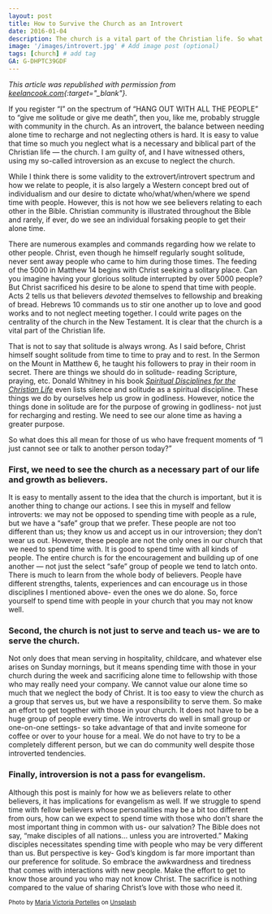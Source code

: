 ```yaml
---
layout: post
title: How to Survive the Church as an Introvert
date: 2016-01-04
description: The church is a vital part of the Christian life. So what does this all mean for those of us who have frequent moments of “I just cannot see or talk to another person today?” # Add post description (optional)
image: '/images/introvert.jpg' # Add image post (optional)
tags: [church] # add tag
GA: G-DHPTC39GDF
---
```


*This article was republished with permission from [keelancook.com](https://keelancook.com/2016/01/04/how-to-survive-the-church-as-an-introvert/){:target="_blank"}.*

If you register “I” on the spectrum of “HANG OUT WITH ALL THE PEOPLE” to “give me solitude or give me death”, then you, like me, probably struggle with community in the church. As an introvert, the balance between needing alone time to recharge and not neglecting others is hard. It is easy to value that time so much you neglect what is a necessary and biblical part of the Christian life — the church. I am guilty of, and I have witnessed others, using my so-called introversion as an excuse to neglect the church.

While I think there is some validity to the extrovert/introvert spectrum and how we relate to people, it is also largely a Western concept bred out of individualism and our desire to dictate who/what/when/where we spend time with people. However, this is not how we see believers relating to each other in the Bible. Christian community is illustrated throughout the Bible and rarely, if ever, do we see an individual forsaking people to get their alone time.

There are numerous examples and commands regarding how we relate to other people. Christ, even though he himself regularly sought solitude, never sent away people who came to him during those times. The feeding of the 5000 in Matthew 14 begins with Christ seeking a solitary place. Can you imagine having your glorious solitude interrupted by over 5000 people? But Christ sacrificed his desire to be alone to spend that time with people. Acts 2 tells us that believers _devoted_ themselves to fellowship and breaking of bread. Hebrews 10 commands us to stir one another up to love and good works and to not neglect meeting together. I could write pages on the centrality of the church in the New Testament. It is clear that the church is a vital part of the Christian life.

That is not to say that solitude is always wrong. As I said before, Christ himself sought solitude from time to time to pray and to rest. In the Sermon on the Mount in Matthew 6, he taught his followers to pray in their room in secret. There are things we should do in solitude- reading Scripture, praying, etc. Donald Whitney in his book _[Spiritual Disciplines for the Christian Life](https://amzn.to/3tX57Jo)_ even lists silence and solitude as a spiritual discipline. These things we do by ourselves help us grow in godliness. However, notice the things done in solitude are for the purpose of growing in godliness- not just for recharging and resting. We need to see our alone time as having a greater purpose.

So what does this all mean for those of us who have frequent moments of “I just cannot see or talk to another person today?”

### First, we need to see the church as a necessary part of our life and growth as believers.

It is easy to mentally assent to the idea that the church is important, but it is another thing to change our actions. I see this in myself and fellow introverts: we may not be opposed to spending time with people as a rule, but we have a “safe” group that we prefer. These people are not too different than us; they know us and accept us in our introversion; they don’t wear us out. However, these people are not the only ones in our church that we need to spend time with. It is good to spend time with all kinds of people. The entire church is for the encouragement and building up of one another — not just the select “safe” group of people we tend to latch onto. There is much to learn from the whole body of believers. People have different strengths, talents, experiences and can encourage us in those disciplines I mentioned above- even the ones we do alone. So, force yourself to spend time with people in your church that you may not know well.

### Second, the church is not just to serve and teach us- we are to serve the church.

Not only does that mean serving in hospitality, childcare, and whatever else arises on Sunday mornings, but it means spending time with those in your church during the week and sacrificing alone time to fellowship with those who may really need your company. We cannot value our alone time so much that we neglect the body of Christ. It is too easy to view the church as a group that serves us, but we have a responsibility to serve them. So make an effort to get together with those in your church. It does not have to be a huge group of people every time. We introverts do well in small group or one-on-one settings- so take advantage of that and invite someone for coffee or over to your house for a meal. We do not have to try to be a completely different person, but we can do community well despite those introverted tendencies.

### Finally, introversion is not a pass for evangelism.

Although this post is mainly for how we as believers relate to other believers, it has implications for evangelism as well. If we struggle to spend time with fellow believers whose personalities may be a bit too different from ours, how can we expect to spend time with those who don’t share the most important thing in common with us- our salvation? The Bible does not say, “make disciples of all nations… unless you are introverted.” Making disciples necessitates spending time with people who may be very different than us. But perspective is key- God’s kingdom is far more important than our preference for solitude. So embrace the awkwardness and tiredness that comes with interactions with new people. Make the effort to get to know those around you who may not know Christ. The sacrifice is nothing compared to the value of sharing Christ’s love with those who need it.

<sub>Photo by <a href="https://unsplash.com/@mariavportelles?utm_content=creditCopyText&utm_medium=referral&utm_source=unsplash">Maria Victoria Portelles</a> on <a href="https://unsplash.com/photos/person-wearing-blue-denim-jeans-lying-on-the-bed-hlTKfBLNvss?utm_content=creditCopyText&utm_medium=referral&utm_source=unsplash">Unsplash</a></sub>
  
